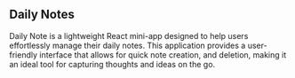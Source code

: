 ## Daily Notes

Daily Note is a lightweight React mini-app designed to help users effortlessly manage their daily notes. This application provides a user-friendly interface that allows for quick note creation, and deletion, making it an ideal tool for capturing thoughts and ideas on the go.
